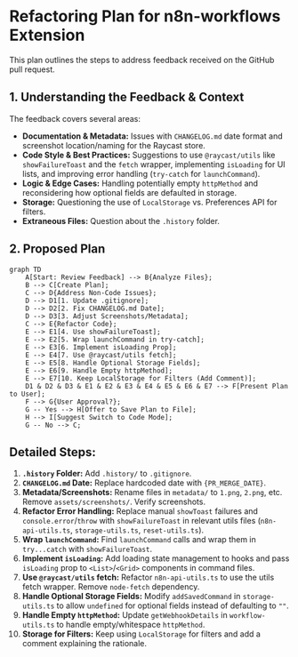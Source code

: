 # Refactoring Plan for n8n-workflows Extension

This plan outlines the steps to address feedback received on the GitHub pull request.

## 1. Understanding the Feedback & Context

The feedback covers several areas:
*   **Documentation & Metadata:** Issues with `CHANGELOG.md` date format and screenshot location/naming for the Raycast store.
*   **Code Style & Best Practices:** Suggestions to use `@raycast/utils` like `showFailureToast` and the `fetch` wrapper, implementing `isLoading` for UI lists, and improving error handling (`try-catch` for `launchCommand`).
*   **Logic & Edge Cases:** Handling potentially empty `httpMethod` and reconsidering how optional fields are defaulted in storage.
*   **Storage:** Questioning the use of `LocalStorage` vs. Preferences API for filters.
*   **Extraneous Files:** Question about the `.history` folder.

## 2. Proposed Plan

```mermaid
graph TD
    A[Start: Review Feedback] --> B{Analyze Files};
    B --> C[Create Plan];
    C --> D{Address Non-Code Issues};
    D --> D1[1. Update .gitignore];
    D --> D2[2. Fix CHANGELOG.md Date];
    D --> D3[3. Adjust Screenshots/Metadata];
    C --> E{Refactor Code};
    E --> E1[4. Use showFailureToast];
    E --> E2[5. Wrap launchCommand in try-catch];
    E --> E3[6. Implement isLoading Prop];
    E --> E4[7. Use @raycast/utils fetch];
    E --> E5[8. Handle Optional Storage Fields];
    E --> E6[9. Handle Empty httpMethod];
    E --> E7[10. Keep LocalStorage for Filters (Add Comment)];
    D1 & D2 & D3 & E1 & E2 & E3 & E4 & E5 & E6 & E7 --> F[Present Plan to User];
    F --> G{User Approval?};
    G -- Yes --> H[Offer to Save Plan to File];
    H --> I[Suggest Switch to Code Mode];
    G -- No --> C;
```

## Detailed Steps:

1.  **`.history` Folder:** Add `.history/` to `.gitignore`.
2.  **`CHANGELOG.md` Date:** Replace hardcoded date with `{PR_MERGE_DATE}`.
3.  **Metadata/Screenshots:** Rename files in `metadata/` to `1.png`, `2.png`, etc. Remove `assets/screenshots/`. Verify screenshots.
4.  **Refactor Error Handling:** Replace manual `showToast` failures and `console.error`/`throw` with `showFailureToast` in relevant utils files (`n8n-api-utils.ts`, `storage-utils.ts`, `reset-utils.ts`).
5.  **Wrap `launchCommand`:** Find `launchCommand` calls and wrap them in `try...catch` with `showFailureToast`.
6.  **Implement `isLoading`:** Add loading state management to hooks and pass `isLoading` prop to `<List>`/`<Grid>` components in command files.
7.  **Use `@raycast/utils` fetch:** Refactor `n8n-api-utils.ts` to use the utils fetch wrapper. Remove `node-fetch` dependency.
8.  **Handle Optional Storage Fields:** Modify `addSavedCommand` in `storage-utils.ts` to allow `undefined` for optional fields instead of defaulting to `""`.
9.  **Handle Empty `httpMethod`:** Update `getWebhookDetails` in `workflow-utils.ts` to handle empty/whitespace `httpMethod`.
10. **Storage for Filters:** Keep using `LocalStorage` for filters and add a comment explaining the rationale.